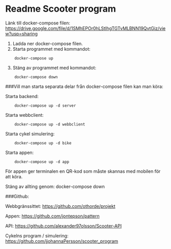 # Readme Scooter program
Länk till docker-compose filen: https://drive.google.com/file/d/1SMhEPOr0hLStIhgTGTvMLBNN19QvtGiz/view?usp=sharing

1. Ladda ner docker-compose filen.
2. Starta programmet med kommandot:
```
    docker-compose up
```
3. Stäng av programmet med kommandot:
```
    docker-compose down
```

###Vill man starta separata delar från docker-compose filen kan man köra:

Starta backend:
```
    docker-compose up -d server
```
Starta webbclient:
```
    docker-compose up -d webbclient
```
Starta cykel simulering:
```
    docker-compose up -d bike
```
Starta appen:
```
    docker-compose up -d app
```

För appen ger terminalen en QR-kod som måste skannas med mobilen för att köra.

Stäng av allting genom: docker-compose down

###Github:

Webbgränssittet:
https://github.com/othorde/projekt

Appen:
https://github.com/jontepson/pattern

API:
https://github.com/alexander97olsson/Scooter-API

Cykelns program / simulering:
https://github.com/jjohannaPersson/scooter_program
